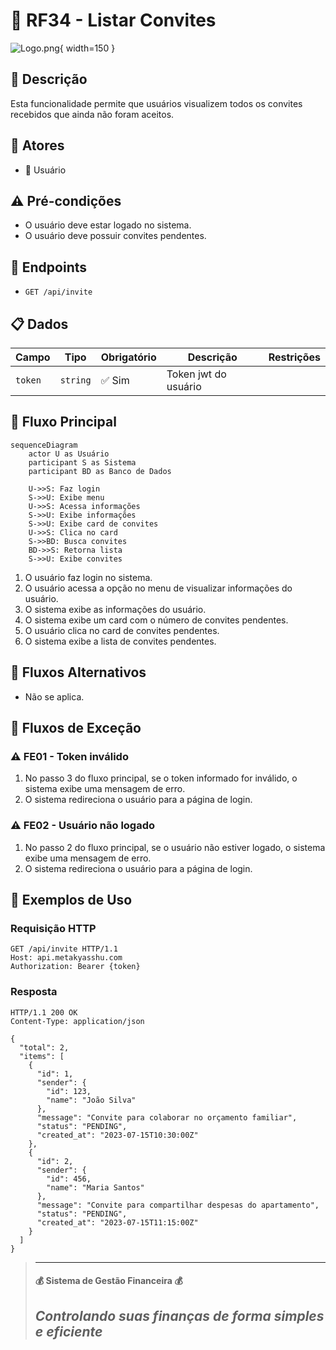 # 📧 RF34 - Listar Convites 

![Logo.png](Logo.png){ width=150 }

## 📝 Descrição

Esta funcionalidade permite que usuários visualizem todos os convites recebidos que ainda não foram aceitos.

## 👥 Atores

- 👤 Usuário

## ⚠️ Pré-condições

- O usuário deve estar logado no sistema.
- O usuário deve possuir convites pendentes.

## 🔌 Endpoints

- `GET /api/invite`

## 📋 Dados

| Campo   | Tipo     | Obrigatório | Descrição            | Restrições |
|---------|----------|-------------|----------------------|------------|
| `token` | `string` | ✅ Sim      | Token jwt do usuário |            |

## 🔄 Fluxo Principal

```mermaid
sequenceDiagram
    actor U as Usuário
    participant S as Sistema
    participant BD as Banco de Dados
    
    U->>S: Faz login
    S->>U: Exibe menu
    U->>S: Acessa informações
    S->>U: Exibe informações
    S->>U: Exibe card de convites
    U->>S: Clica no card
    S->>BD: Busca convites
    BD->>S: Retorna lista
    S->>U: Exibe convites
```

1. O usuário faz login no sistema.
2. O usuário acessa a opção no menu de visualizar informações do usuário.
3. O sistema exibe as informações do usuário.
4. O sistema exibe um card com o número de convites pendentes.
5. O usuário clica no card de convites pendentes.
6. O sistema exibe a lista de convites pendentes.

## 🔀 Fluxos Alternativos

- Não se aplica.

## 🚫 Fluxos de Exceção

### ⚠️ FE01 - Token inválido
1. No passo 3 do fluxo principal, se o token informado for inválido, o sistema exibe uma mensagem de erro.
2. O sistema redireciona o usuário para a página de login.

### ⚠️ FE02 - Usuário não logado
1. No passo 2 do fluxo principal, se o usuário não estiver logado, o sistema exibe uma mensagem de erro.
2. O sistema redireciona o usuário para a página de login.

## 🧪 Exemplos de Uso

### Requisição HTTP
```http
GET /api/invite HTTP/1.1
Host: api.metakyasshu.com
Authorization: Bearer {token}
```

### Resposta
```http
HTTP/1.1 200 OK
Content-Type: application/json

{
  "total": 2,
  "items": [
    {
      "id": 1,
      "sender": {
        "id": 123,
        "name": "João Silva"
      },
      "message": "Convite para colaborar no orçamento familiar",
      "status": "PENDING",
      "created_at": "2023-07-15T10:30:00Z"
    },
    {
      "id": 2,
      "sender": {
        "id": 456,
        "name": "Maria Santos"
      },
      "message": "Convite para compartilhar despesas do apartamento",
      "status": "PENDING",
      "created_at": "2023-07-15T11:15:00Z"
    }
  ]
}
```

> ---------------------------------------------------------------------------
> #### 💰 Sistema de Gestão Financeira 💰
> ***Controlando suas finanças de forma simples e eficiente***
> ---------------------------------------------------------------------------